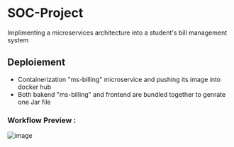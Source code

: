 # SOC-Project
Implimenting a microservices architecture into a student's bill management system 

## Deploiement
- Containerization  "ms-billing" microservice and pushing its image  into docker hub
- Both bakend "ms-billing" and frontend are bundled together to genrate one Jar file
### Workflow Preview : 
![image](https://user-images.githubusercontent.com/84160502/202931385-e05c5347-69e4-4755-bd6c-39a121cb66de.png)
